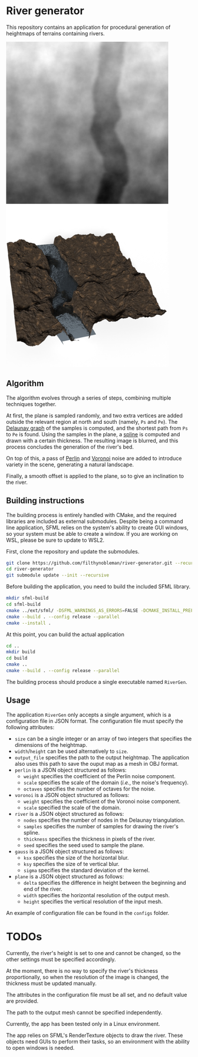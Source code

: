 # River generator
This repository contains an application for procedural generation of heightmaps of
terrains containing rivers.

<!-- ![Heightmap of a landscape with a river](./imgs/river-hmap.png)
![Rendering of landscape obtained from the heightmap](./imgs/river-render.png) -->
<img src="./imgs/river-hmap.png" alt="Heightmap" width="440"></img>
<img src="./imgs/river-render.png" alt="Heightmap" width="440"></img>

## Algorithm
The algorithm evolves through a series of steps, combining multiple techniques together.  

At first, the plane is sampled randomly, and two extra vertices are added outside the
relevant region at north and south (namely, `Ps` and `Pe`). The 
[Delaunay graph](https://en.wikipedia.org/wiki/Delaunay_triangulation) of the
samples is computed, and the shortest path from `Ps` to `Pe` is found. Using the samples
in the plane, a [spline](https://en.wikipedia.org/wiki/Spline_interpolation) is computed
and drawn with a certain thickness. The resulting image is blurred, and this process
concludes the generation of the river's bed.

On top of this, a pass of [Perlin](https://en.wikipedia.org/wiki/Perlin_noise) and 
[Voronoi](https://en.wikipedia.org/wiki/Voronoi_diagram) noise are added to introduce 
variety in the scene, generating a natural landscape.  

Finally, a smooth offset is applied to the plane, so to give an inclination to the river.


## Building instructions
The building process is entirely handled with CMake, and the required libraries are
included as external submodules. Despite being a command line application, SFML relies
on the system's ability to create GUI windows, so your system must be able to create a
window. If you are working on WSL, please be sure to update to WSL2.  

First, clone the repository and update the submodules.
```sh
git clone https://github.com/filthynobleman/river-generator.git --recursive
cd river-generator
git submodule update --init --recursive
```

Before building the application, you need to build the included SFML library.
```sh
mkdir sfml-build
cd sfml-build
cmake ../ext/sfml/ -DSFML_WARNINGS_AS_ERRORS=FALSE -DCMAKE_INSTALL_PREFIX=./install
cmake --build . --config release --parallel
cmake --install .
```

At this point, you can build the actual application
```sh
cd ..
mkdir build
cd build
cmake ..
cmake --build . --config release --parallel
```

The building process should produce a single executable named `RiverGen`.

## Usage
The application `RiverGen` only accepts a single argument, which is a configuration file
in JSON format. The configuration file must specify the following attributes:
 - `size` can be a single integer or an array of two integers that specifies the dimensions
 of the heightmap.
 - `width`/`height` can be used alternatively to `size`.
 - `output_file` specifies the path to the output heightmap. The application also uses this
 path to save the ouput map as a mesh in OBJ format.
 - `perlin` is a JSON object structured as follows:
   - `weight` specifies the coefficient of the Perlin noise component.
   - `scale` specifies the scale of the domain (_i.e._, the noise's frequency).
   - `octaves` specifies the number of octaves for the noise.
 - `voronoi` is a JSON object structured as follows:
   - `weight` specifies the coefficient of the Voronoi noise component.
   - `scale` specified the scale of the domain.
 - `river` is a JSON object structured as follows:
   - `nodes` specifies the number of nodes in the Delaunay triangulation.
   - `samples` specifies the number of samples for drawing the river's spline.
   - `thickness` specifies the thickness in pixels of the river.
   - `seed` specifies the seed used to sample the plane.
 - `gauss` is a JSON object structured as follows:
   - `ksx` specifies the size of the horizontal blur.
   - `ksy` specifies the size of te vertical blur.
   - `sigma` specifies the standard deviation of the kernel.
 - `plane` is a JSON object structured as follows:
   - `delta` specifies the difference in height between the beginning and end of the river.
   - `width` specifies the horizontal resolution of the output mesh.
   - `height` specifies the vertical resolution of the input mesh.

An example of configuration file can be found in the `configs` folder.


# TODOs
Currently, the river's height is set to one and cannot be changed, so the other settings must
be specified accordingly.  

At the moment, there is no way to specify the river's thickness proportionally, so when the
resolution of the image is changed, the thickness must be updated manually.  

The attributes in the configuration file must be all set, and no default value are provided.  

The path to the output mesh cannot be specified independently.  

Currently, the app has been tested only in a Linux environment.  

The app relies on SFML's RenderTexture objects to draw the river. These objects need GUIs to
perform their tasks, so an environment with the ability to open windows is needed.